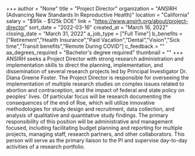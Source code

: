 +++
author = "None"
title = "Project Director"
organization = "ANSIRH (Advancing New Standards In Reproductive Health)"
location = "California"
salary = "$95k - $125k DOE"
link = "https://www.ansirh.org/about/project-director"
sort_date = "2022-03-16"
created_at = "March 16, 2022"
closing_date = "March 31, 2022"
a_job_type = ["Full Time"]
b_benefits = ["Retirement","Health Insurance","Paid Vacation","Dental","Vision","Sick time","Transit benefits","Remote During COVID"]
c_feedback = ""
aa_degrees_required = "Bachelor's degree required"
thumbnail = ""
+++
ANSIRH seeks a Project Director with strong research administration and implementation skills to direct the planning, implementation, and dissemination of several research projects led by Principal Investigator Dr. Diana Greene Foster. The Project Director is responsible for overseeing the implementation of multiple research studies on complex issues related to abortion and contraception, and the impact of federal and state policy on peoples' lives. Of particular focus will be research documenting the consequences of the end of Roe, which will utilize innovative methodologies for study design and recruitment, data collection, and analysis of qualitative and quantitative study findings. The primary responsibility of this position will be administrative and management focused, including facilitating budget planning and reporting for multiple projects, managing staff, research partners, and other collaborators. This person will serve as the primary liaison to the PI and supervise day-to-day activities of a research portfolio.